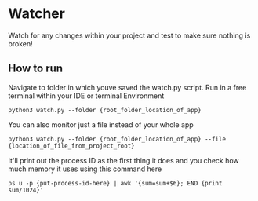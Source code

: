 # Watcher
Watch for any changes within your project and test to make sure nothing is broken!


## How to run
Navigate to folder in which youve saved the watch.py script. Run in a free terminal within your IDE or terminal Environment 

```
python3 watch.py --folder {root_folder_location_of_app}
```

You can also monitor just a file instead of your whole app

```
python3 watch.py --folder {root_folder_location_of_app} --file {location_of_file_from_project_root}
```

It'll print out the process ID as the first thing it does and you check how much memory it uses using this command here 
```
ps u -p {put-process-id-here} | awk '{sum=sum+$6}; END {print sum/1024}'
```

